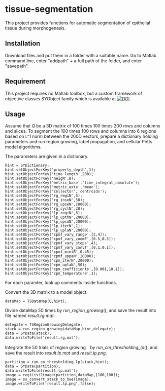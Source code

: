# tissue-segmentation
This project provides functions for automatic segmentation of epithelial tissue during morphogenesis.

## Installation
Download files and put them in a folder with a suitable name. Go to Matlab command line, enter "addpath" + a full path of the folder, and enter "savepath".

## Requirement
This project requires no Matlab toolbox, but a custom framework of objective classes SYObject family which is available at [![DOI](https://zenodo.org/badge/DOI/10.5281/zenodo.3625631.svg)](https://doi.org/10.5281/zenodo.3625631).

## Usage
Assume that *Q* be a 3D matrix of 100 times 100 times 200 rows and columns and slices. To segment the 100 times 100 rows and columns into 6 regions based on L^1 norm between the 200D vectors, prepare a dictionary holding parameters and run region growing, label propagation, and cellular Potts model algorithms.

The parameters are given in a dictionary.
```
hint = SYDictionary;
hint.setObjectForKey('property_depth',1);
hint.setObjectForKey('time_length',200);
hint.setObjectForKey('neigN',8);
hint.setObjectForKey('metric_base','time_integral_absolute');
hint.setObjectForKey('metric_exte','mean');
hint.setObjectForKey('collector','centroids');
hint.setObjectForKey('rg_regiN',6);
hint.setObjectForKey('rg_inseN',50);
hint.setObjectForKey('rg_upseN',20000);
hint.setObjectForKey('rg_cyclN',20);
hint.setObjectForKey('lp_regiN',6);
hint.setObjectForKey('lp_upthN',20000);
hint.setObjectForKey('lp_upcmN',20000);
hint.setObjectForKey('lp_iterN',1);
hint.setObjectForKey('lp_uplaN',20000);
hint.setObjectForKey('cpmf_vary_range',[2,4]);
hint.setObjectForKey('cpmf_vary_zoomF',[0.5,0.5]);
hint.setObjectForKey('cpmf_vary_steps',4);
hint.setObjectForKey('cpmf_vary_convT',[0.1,0.1]);
hint.setObjectForKey('cpmf_miniR',0.45);
hint.setObjectForKey('cpmf_uppaN',20000);
hint.setObjectForKey('cpm_iterN',20000);
hint.setObjectForKey('cpm_uplaN',50);
hint.setObjectForKey('cpm_coefficients',[0.001,10,1]);
hint.setObjectForKey('cpm_temperature',1);
```
For each paramter, look up comments inside functions.

Convert the 3D matrix to a model object.
```
dataMap = TSDataMap(Q,hint);
```

Divide dataMap 50 times by *run_region_growing*(), and save the result into file named *result.rg.mat*.
```
delegate = TSRegionGrowingDelegate;
stack = run_region_growing(dataMap,hint,delegate);
data = SYData(stack);
data.writeToFile('result.rg.mat');
```

Integrate the 50 trials of region growing　by *run_cm_thresholding_lp*(), and save the result into *result.lp.mat* and *result.lp.png*.
```
partition = run_cm_thresholding_lp(stack,hint);
data = SYData(partition);
data.writeToFile(result.lp.mat');
image = regiList2image(partition,dataMap,[100,100]);
image = ss_convert_stack_to_hue(image);
image.writeToFile('result.lp.png',false);
```
